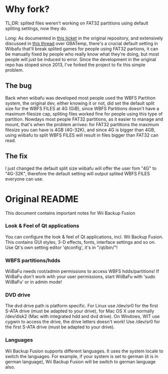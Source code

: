 # Why fork?
TL;DR: splited files weren't working on FAT32 partitions using default spliting settings, now they do.

Long:
As documented in [this ticket](https://sourceforge.net/p/wiibafu/tickets/9/#c208 "this ticket") in the original repository,  and extensively discussed in [this thread](https://gbatemp.net/threads/wii-backup-managers-in-gnu-linux-wbfs-conversion-issues.508655/ "this thread") over GBATemp, there's a crucial default setting in Wiibafu that'll break splited games for people using FAT32 partions, it can be manually fixed by people who really know what they're doing, but most people will just be induced to error. Since the development in the original repo has stoped since 2013, I've forked the project to fix this simple problem.

## The bug
Back when wiibafu was developed most people used the WBFS Partition system, the original dev, either knowing it or not, did set the default split size for the WBFS FILES at 4G (GiB), since WBFS Partitions doesn't have a maximum filesize cap, spliting files worked fine for people using this type of partition. Nowdays most people FAT32 partitions, as it easier to manage and mount, that's when the problem arrives: for FAT32 partitions the maximum filesize you can have is 4GB (4G-32K), and since 4G is bigger than 4GB, using wiibafu to split WBFS FILES will result in files bigger than FAT32 can read.

## The fix
I just changed the default split size wiibafu will offer the user fom "4G" to "4G-32K", therefore the default setting will output splited WBFS FILES everyone can use.


# Original README
This document contains important notes for Wii Backup Fusion


### Look & Feel of Qt applications

You can configure the look & feel of Qt applications, incl. Wii Backup Fusion.
This contains GUI styles, 3-D effects, fonts, interface settings and so on.
Use Qt's own setting editor 'qtconfig', it's in "<Qt-Dir>/qt/bin/"!


### WBFS partitions/hdds

WiiBaFu needs root/admin permissions to access WBFS hdds/partitions!
If WiiBaFu don't work with your user permissions, start WiiBaFu with
'sudo WiiBaFu' or in admin mode!


### DVD drive

The dvd drive path is platform specific. For Linux use /dev/sr0 for the
first S-ATA drive (must be adapted to your drive), for Mac OS X use normally
/dev/disk2 (Mac with integrated hdd and dvd drive). On Windows, WIT use cygwin
to access the drive, the drive letters doesn't work! Use /dev/sr0 for the
first S-ATA drive (must be adapted to your drive).


### Languages

Wii Backup Fusion supports different languages. It uses the system locale to
switch the languages. For example, if your system is set to german (it is in
german language), Wii Backup Fusion will be switch to german language also.
